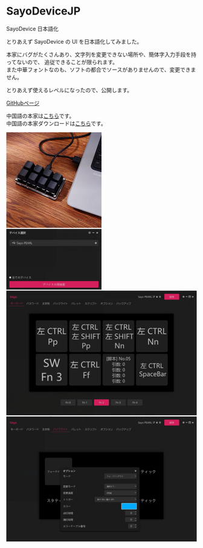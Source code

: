 # SayoDeviceJP
SayoDevice 日本語化

とりあえず SayoDevice の UI を日本語化してみました。

本家にバグがたくさんあり、文字列を変更できない場所や、簡体字入力手段を持ってないので、
追従できることが限られます。<br>
また中華フォントなのも、ソフトの都合でソースがありませんので、変更できません。

とりあえず使えるレベルになったので、公開します。

<a href="https://github.com/PEARLPALMS/SayoDeviceJP/">GitHubページ</a>

中国語の本家は<a href="https://github.com/SoulDee/WebSayoDevice">こちら</a>です。<br>
中国語の本家ダウンロードは<a href="https://dl.sayobot.cn/setting_v3.zip">こちら</a>です。<br>

<img src="./img/Sayo99.jpg" width="50%">

<img src="./img/Sayo1.png" width="50%">

<img src="./img/Sayo2.png" width="100%">

<img src="./img/Sayo3.png" width="100%">
